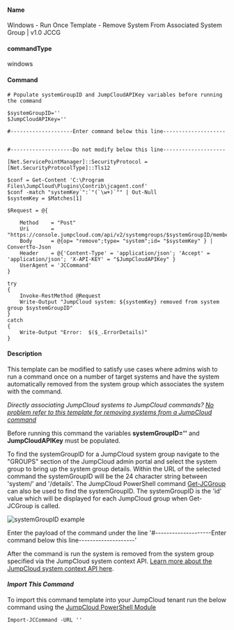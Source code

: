 #### Name

Windows - Run Once Template - Remove System From Associated System Group | v1.0 JCCG

#### commandType

windows

#### Command

```
# Populate systemGroupID and JumpCloudAPIKey variables before running the command

$systemGroupID=''
$JumpCloudAPIKey=''

#--------------------Enter command below this line--------------------


#--------------------Do not modify below this line--------------------

[Net.ServicePointManager]::SecurityProtocol = [Net.SecurityProtocolType]::Tls12

$conf = Get-Content 'C:\Program Files\JumpCloud\Plugins\Contrib\jcagent.conf'
$conf -match "systemKey`":`"(`\w+)`"" | Out-Null
$systemKey = $Matches[1]

$Request = @{

    Method    = "Post"
    Uri       = "https://console.jumpcloud.com/api/v2/systemgroups/$systemGroupID/members"
    Body      = @{op= "remove";type= "system";id= "$systemKey" } | ConvertTo-Json
    Header    = @{'Content-Type' = 'application/json'; 'Accept' = 'application/json'; 'X-API-KEY' = "$JumpCloudAPIKey" }
    UserAgent = 'JCCommand'
}

try
{
    Invoke-RestMethod @Request
    Write-Output "JumpCloud system: ${systemKey} removed from system group $systemGroupID"
}
catch
{
    Write-Output "Error:  $($_.ErrorDetails)"
}

```

#### Description

This template can be modified to satisfy use cases where admins wish to run a command once on a number of target systems and have the system automatically removed from the system group which associates the system with the command.

*Directly associating JumpCloud systems to JumpCloud commands? [No problem refer to this template for removing systems from a JumpCloud command]()*

Before running this command the variables **systemGroupID=''** and **JumpCloudAPIKey** must be populated.

To find the systemGroupID for a JumpCloud system group navigate to the "GROUPS" section of the JumpCloud admin portal and select the system group to bring up the system group details. Within the URL of the selected command the systemGroupID will be the 24 character string between 'system/' and '/details'. The JumpCloud PowerShell command [Get-JCGroup](https://github.com/TheJumpCloud/support/wiki/Get-JCGroup) can also be used to find the systemGroupID. The systemGroupID is the 'id' value which will be displayed for each JumpCloud group when Get-JCGroup is called.

![systemGroupID example](https://github.com/TheJumpCloud/support/blob/master/PowerShell/JumpCloud%20Commands%20Gallery/Files/systemGroupID.png?raw=true)

Enter the payload of the command under the line '#--------------------Enter command below this line--------------------'

After the command is run the system is removed from the system group specified via the JumpCloud system context API. [Learn more about the JumpCloud system context API here](https://docs.jumpcloud.com/2.0/authentication-and-authorization/system-context). 

#### *Import This Command*

To import this command template into your JumpCloud tenant run the below command using the [JumpCloud PowerShell Module](https://github.com/TheJumpCloud/support/wiki/Installing-the-JumpCloud-PowerShell-Module)

```
Import-JCCommand -URL ''
```

